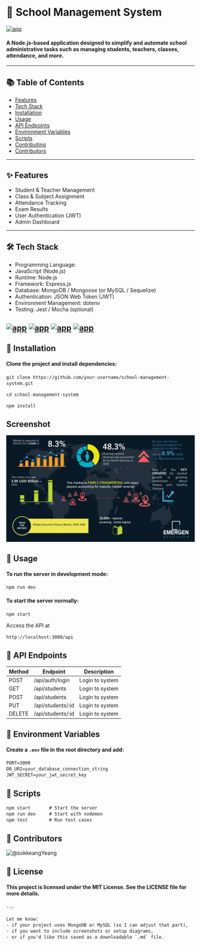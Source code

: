 # 🏫 School Management System

[![app](https://img.shields.io/badge/school_management_system-Adminis-blu)](https://getbootstrap.com )

#### A Node.js-based application designed to simplify and automate school administrative tasks such as managing students, teachers, classes, attendance, and more.
---
## 📚 Table of Contents
- [Features](#Flower)
- [Tech Stack](#Flower)
- [Installation](#Flower)
- [Usage](#Flower)
- [API Endpoints](#Flower)
- [Environment Variables](#Flower)
- [Scripts](#Flower)
- [Contributing](#Flower)
- [Contributors](#Flower)
---

## ✨ Features
- Student & Teacher Management
- Class & Subject Assignment
- Attendance Tracking
- Exam Results
- User Authentication (JWT)
- Admin Dashboard
---
## 🛠 Tech Stack
- Programming Language: 
- JavaScript (Node.js)
- Runtime: Node.js
- Framework: Express.js
- Database: MongoDB / Mongoose (or MySQL / Sequelize)
- Authentication: JSON Web Token (JWT)
- Environment Management: dotenv
- Testing: Jest / Mocha (optional)

[![app](https://img.shields.io/badge/Node.Js-18.x-blu)](https://nodejs.org/en)
[![app](https://img.shields.io/badge/Express.js-Framework-blue)](https://expressjs.com/)
[![app](https://img.shields.io/badge/NMongoDB-Database-blu)](https://github.com/mongodb/mongo )
[![app](https://img.shields.io/badge/license-MIT-blue)](https://choosealicense.com/licenses/mit/ )
---
## 🚀 Installation
#### Clone the project and install dependencies:
```git
git clone https://github.com/your-username/school-management-system.git
```
```cd
cd school-management-system
```
```git
npm install
```
## Screenshot
![alt text](image.png)

## 🔧 Usage
#### To run the server in development mode:
```
npm run dev
```
#### To start the server normally:
```
npm start
```
Access the API at
```
http://localhost:3000/api
```
## 📮 API Endpoints
| Method |    Endpoint      |   Description  |
|--------| -----------------| ---------------|
|  POST  |/api/auth/login   |Login to system |
|  GET   |/api/students     |Login to system |
| POST   | /api/students    | Login to system|
|  PUT   |/api/students/:id | Login to system|
|DELETE  |/api/students/:id | Login to system|

## 🔑 Environment Variables
#### Create a ```.env``` file in the root directory and add:
```
PORT=3000
DB_URI=your_database_connection_string
JWT_SECRET=your_jwt_secret_key
```
## 🧪 Scripts
```
npm start       # Start the server
npm run dev     # Start with nodemon
npm test        # Run test cases
```
## 👥 Contributors

![@sokkeangYeang](https://github.com/sokkeangYeang/Homework-README)

## 📄 License
#### This project is licensed under the MIT License. See the LICENSE file for more details.
```
---

Let me know:
- if your project uses MongoDB or MySQL (so I can adjust that part),
- if you want to include screenshots or setup diagrams,
- or if you'd like this saved as a downloadable `.md` file.
```